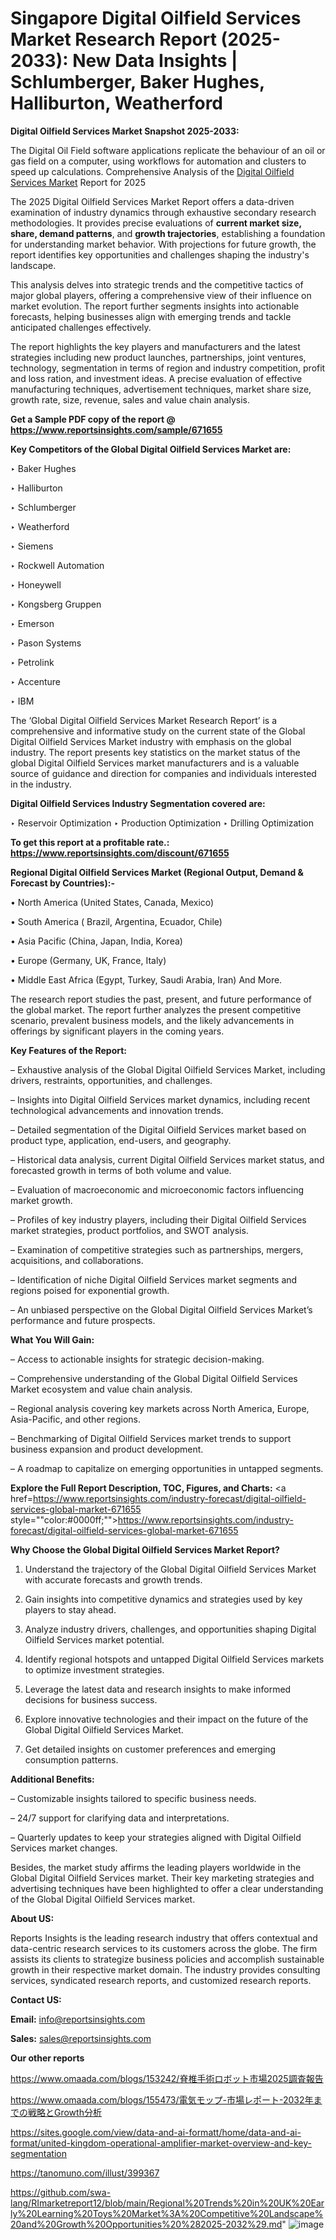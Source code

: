 # Singapore Digital Oilfield Services Market Research Report (2025-2033): New Data Insights | Schlumberger, Baker Hughes, Halliburton, Weatherford

<strong>Digital Oilfield Services Market Snapshot 2025-2033:</strong>

The Digital Oil Field software applications replicate the behaviour of an oil or gas field on a computer, using workflows for automation and clusters to speed up calculations. Comprehensive Analysis of the <a href=https://www.reportsinsights.com/sample/671655>Digital Oilfield Services Market</a> Report for 2025

The 2025 Digital Oilfield Services Market Report offers a data-driven examination of industry dynamics through exhaustive secondary research methodologies. It provides precise evaluations of <strong>current market size, share, demand patterns</strong>, and <strong>growth trajectories</strong>, establishing a foundation for understanding market behavior. With projections for future growth, the report identifies key opportunities and challenges shaping the industry's landscape.

This analysis delves into strategic trends and the competitive tactics of major global players, offering a comprehensive view of their influence on market evolution. The report further segments insights into actionable forecasts, helping businesses align with emerging trends and tackle anticipated challenges effectively.

The report highlights the key players and manufacturers and the latest strategies including new product launches, partnerships, joint ventures, technology, segmentation in terms of region and industry competition, profit and loss ration, and investment ideas. A precise evaluation of effective manufacturing techniques, advertisement techniques, market share size, growth rate, size, revenue, sales and value chain analysis.

<strong>Get a Sample PDF copy of the report @ <a href=https://www.reportsinsights.com/sample/671655 style=color:#0000ff;>https://www.reportsinsights.com/sample/671655</a></strong>

<strong>Key Competitors of the Global Digital Oilfield Services Market are:</strong>

‣ Baker Hughes

‣ Halliburton

‣ Schlumberger

‣ Weatherford

‣ Siemens

‣ Rockwell Automation

‣ Honeywell

‣ Kongsberg Gruppen

‣ Emerson

‣ Pason Systems

‣ Petrolink

‣ Accenture

‣ IBM

The ‘Global Digital Oilfield Services Market Research Report’ is a comprehensive and informative study on the current state of the Global Digital Oilfield Services Market industry with emphasis on the global industry. The report presents key statistics on the market status of the global Digital Oilfield Services market manufacturers and is a valuable source of guidance and direction for companies and individuals interested in the industry.

<strong>Digital Oilfield Services Industry Segmentation covered are:</strong>

‣ Reservoir Optimization
‣ Production Optimization
‣ Drilling Optimization

<strong>To get this report at a profitable rate.: <a href=https://www.reportsinsights.com/discount/671655 style=color:#0000ff;>https://www.reportsinsights.com/discount/671655</a></strong>

<strong>Regional Digital Oilfield Services Market (Regional Output, Demand &amp; Forecast by Countries):-</strong>

• North America (United States, Canada, Mexico)

• South America ( Brazil, Argentina, Ecuador, Chile)

• Asia Pacific (China, Japan, India, Korea)

• Europe (Germany, UK, France, Italy)

• Middle East Africa (Egypt, Turkey, Saudi Arabia, Iran) And More.

The research report studies the past, present, and future performance of the global market. The report further analyzes the present competitive scenario, prevalent business models, and the likely advancements in offerings by significant players in the coming years.

<strong>Key Features of the Report:</strong>

– Exhaustive analysis of the Global Digital Oilfield Services Market, including drivers, restraints, opportunities, and challenges.

– Insights into Digital Oilfield Services market dynamics, including recent technological advancements and innovation trends.

– Detailed segmentation of the Digital Oilfield Services market based on product type, application, end-users, and geography.

– Historical data analysis, current Digital Oilfield Services market status, and forecasted growth in terms of both volume and value.

– Evaluation of macroeconomic and microeconomic factors influencing market growth.

– Profiles of key industry players, including their Digital Oilfield Services market strategies, product portfolios, and SWOT analysis.

– Examination of competitive strategies such as partnerships, mergers, acquisitions, and collaborations.

– Identification of niche Digital Oilfield Services market segments and regions poised for exponential growth.

– An unbiased perspective on the Global Digital Oilfield Services Market’s performance and future prospects.

<strong>What You Will Gain:</strong>

– Access to actionable insights for strategic decision-making.

– Comprehensive understanding of the Global Digital Oilfield Services Market ecosystem and value chain analysis.

– Regional analysis covering key markets across North America, Europe, Asia-Pacific, and other regions.

– Benchmarking of Digital Oilfield Services market trends to support business expansion and product development.

– A roadmap to capitalize on emerging opportunities in untapped segments.

<strong>Explore the Full Report Description, TOC, Figures, and Charts:</strong>
<a href=https://www.reportsinsights.com/industry-forecast/digital-oilfield-services-global-market-671655 style=""color:#0000ff;"">https://www.reportsinsights.com/industry-forecast/digital-oilfield-services-global-market-671655</a>

<strong>Why Choose the Global Digital Oilfield Services Market Report?</strong>

1. Understand the trajectory of the Global Digital Oilfield Services Market with accurate forecasts and growth trends.

2. Gain insights into competitive dynamics and strategies used by key players to stay ahead.

3. Analyze industry drivers, challenges, and opportunities shaping Digital Oilfield Services market potential.

4. Identify regional hotspots and untapped Digital Oilfield Services markets to optimize investment strategies.

5. Leverage the latest data and research insights to make informed decisions for business success.

6. Explore innovative technologies and their impact on the future of the Global Digital Oilfield Services Market.

7. Get detailed insights on customer preferences and emerging consumption patterns.

<strong>Additional Benefits:</strong>

– Customizable insights tailored to specific business needs.

– 24/7 support for clarifying data and interpretations.

– Quarterly updates to keep your strategies aligned with Digital Oilfield Services market changes.

Besides, the market study affirms the leading players worldwide in the Global Digital Oilfield Services market. Their key marketing strategies and advertising techniques have been highlighted to offer a clear understanding of the Global Digital Oilfield Services market.

<strong><strong>About US</strong>:</strong>

Reports Insights is the leading research industry that offers contextual and data-centric research services to its customers across the globe. The firm assists its clients to strategize business policies and accomplish sustainable growth in their respective market domain. The industry provides consulting services, syndicated research reports, and customized research reports.

<strong>Contact US:</strong>

<p class=><b>Email:</b> <a href=mailto:info@reportsinsights.com>info@reportsinsights.com</a></p>
<p class=><b>Sales:</b> <a href=mailto:sales@reportsinsights.com>sales@reportsinsights.com</a></p>

<strong>Our other reports</strong>

<a href=https://www.omaada.com/blogs/153242/脊椎手術ロボット市場2025調査報告>https://www.omaada.com/blogs/153242/脊椎手術ロボット市場2025調査報告</a>

<a href=https://www.omaada.com/blogs/155473/電気モップ-市場レポート-2032年までの戦略とGrowth分析>https://www.omaada.com/blogs/155473/電気モップ-市場レポート-2032年までの戦略とGrowth分析</a>

<a href=https://sites.google.com/view/data-and-ai-formatt/home/data-and-ai-format/united-kingdom-operational-amplifier-market-overview-and-key-segmentation>https://sites.google.com/view/data-and-ai-formatt/home/data-and-ai-format/united-kingdom-operational-amplifier-market-overview-and-key-segmentation</a>

<a href=https://tanomuno.com/illust/399367>https://tanomuno.com/illust/399367</a>

<a href=https://github.com/swa-lang/RImarketreport12/blob/main/Regional%20Trends%20in%20UK%20Early%20Learning%20Toys%20Market%3A%20Competitive%20Landscape%20and%20Growth%20Opportunities%20%282025-2032%29.md>https://github.com/swa-lang/RImarketreport12/blob/main/Regional%20Trends%20in%20UK%20Early%20Learning%20Toys%20Market%3A%20Competitive%20Landscape%20and%20Growth%20Opportunities%20%282025-2032%29.md</a>"
![image](https://github.com/user-attachments/assets/864aaf64-b32e-41f1-a953-1538b6ae1fbc)
